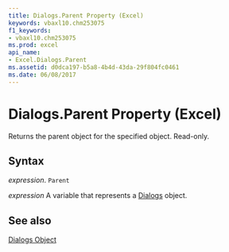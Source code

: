 ```yaml
---
title: Dialogs.Parent Property (Excel)
keywords: vbaxl10.chm253075
f1_keywords:
- vbaxl10.chm253075
ms.prod: excel
api_name:
- Excel.Dialogs.Parent
ms.assetid: d0dca197-b5a8-4b4d-43da-29f804fc0461
ms.date: 06/08/2017
---
```



# Dialogs.Parent Property (Excel)

Returns the parent object for the specified object. Read-only.


## Syntax

 _expression_. `Parent`

 _expression_ A variable that represents a [Dialogs](Excel.Dialogs.md) object.


## See also


[Dialogs Object](Excel.Dialogs.md)

